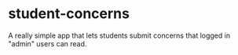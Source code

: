 # student-concerns
A really simple app that lets students submit concerns that logged in "admin" users can read.
